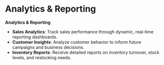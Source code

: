 # Analytics & Reporting

**Analytics & Reporting**

* **Sales Analytics**: Track sales performance through dynamic, real-time reporting dashboards.
* **Customer Insights**: Analyze customer behavior to inform future campaigns and business decisions.
* **Inventory Reports**: Receive detailed reports on inventory turnover, stock levels, and restocking needs.

